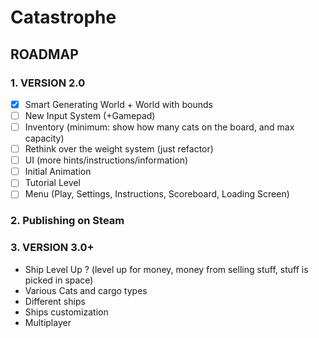 # Catastrophe

## ROADMAP

### 1. VERSION 2.0

-[x] Smart Generating World + World with bounds
-[ ] New Input System (+Gamepad)
-[ ] Inventory (minimum: show how many cats on the board, and max capacity)
-[ ] Rethink over the weight system (just refactor)
-[ ] UI (more hints/instructions/information)
-[ ] Initial Animation
-[ ] Tutorial Level
-[ ] Menu (Play, Settings, Instructions, Scoreboard, Loading Screen)

### 2. Publishing on Steam

### 3. VERSION 3.0+

- Ship Level Up ? (level up for money, money from selling stuff, stuff is picked in space)
- Various Cats and cargo types
- Different ships
- Ships customization
- Multiplayer